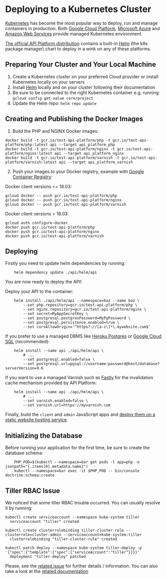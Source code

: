 # Deploying to a Kubernetes Cluster

[Kubernetes](https://kubernetes.io/) has become the most popular way to deploy, run and manage containers in production.
Both [Google Cloud Platform](https://cloud.google.com/kubernetes-engine/), [Microsoft Azure](https://azure.microsoft.com/en-us/services/container-service/kubernetes/)
and [Amazon Web Services](https://aws.amazon.com/eks/) provide managed Kubernetes environment.

[The official API Platform distribution](../distribution/index.md) contains a built-in [Helm](https://helm.sh/) (the k8s
package manager) chart to deploy in a wink on any of these platforms.

## Preparing Your Cluster and Your Local Machine

1. Create a Kubernetes cluster on your preferred Cloud provider or install Kubernetes locally on your servers
2. Install [Helm](https://helm.sh/) locally and on your cluster following their documentation
3. Be sure to be connected to the right Kubernetes container e.g. running: `gcloud config get-value core/project`
4. Update the Helm repo: `helm repo update`

## Creating and Publishing the Docker Images

1. Build the PHP and NGINX Docker images:

```
docker build -t gcr.io/test-api-platform/php -t gcr.io/test-api-platform/php:latest api --target api_platform_php
docker build -t gcr.io/test-api-platform/nginx -t gcr.io/test-api-platform/nginx:latest api --target api_platform_nginx
docker build -t gcr.io/test-api-platform/varnish -t gcr.io/test-api-platform/varnish:latest api --target api_platform_varnish
```

2. Push your images to your Docker registry, example with [Google Container Registry](https://cloud.google.com/container-registry/):

Docker client versions <= 18.03:

```
gcloud docker -- push gcr.io/test-api-platform/php
gcloud docker -- push gcr.io/test-api-platform/nginx
gcloud docker -- push gcr.io/test-api-platform/varnish
```

Docker client versions > 18.03:

```
gcloud auth configure-docker
docker push gcr.io/test-api-platform/php
docker push gcr.io/test-api-platform/nginx
docker push gcr.io/test-api-platform/varnish
```

## Deploying

Firstly you need to update helm dependencies by running:

```
    helm dependency update ./api/helm/api
```

You are now ready to deploy the API!

Deploy your API to the container:

```
    helm install ./api/helm/api --namespace=baz --name baz \
        --set php.repository=gcr.io/test-api-platform/php \
        --set nginx.repository=gcr.io/test-api-platform/nginx \
        --set secret=MyAppSecretKey \
        --set postgresql.postgresPassword=MyPgPassword \
        --set postgresql.persistence.enabled=true \
        --set corsAllowOrigin='^https?://[a-z\]*\.mywebsite.com$'
```

If you prefer to use a managed DBMS like [Heroku Postgres](https://www.heroku.com/postgres) or
[Google Cloud SQL](https://cloud.google.com/sql/docs/postgres/) (recommended):

```
    helm install --name api ./api/helm/api \
        # ...
        --set postgresql.enabled=false \
        --set postgresql.url=pgsql://username:password@host/database?serverVersion=9.6
```

If you want to use a managed Varnish such as [Fastly](https://www.fastly.com) for the invalidation cache mechanism
provided by API Platform:

```
    helm install --name api ./api/helm/api \
        # ...
        --set varnish.enabled=false \
        --set varnish.url=https://myvarnish.com
```

Finally, build the `client` and `admin` JavaScript apps and [deploy them on a static
website hosting service](https://create-react-app.dev/docs/deployment/).

## Initializing the Database

Before running your application for the first time, be sure to create the database schema:

```
    PHP_POD=$(kubectl --namespace=bar get pods -l app=php -o jsonpath="{.items[0].metadata.name}")
    kubectl --namespace=bar exec -it $PHP_POD -- bin/console doctrine:schema:create
```

## Tiller RBAC Issue

We noticed that some tiller RBAC trouble occurred. You can usually resolve it by running:

```
kubectl create serviceaccount --namespace kube-system tiller
  serviceaccount "tiller" created

kubectl create clusterrolebinding tiller-cluster-rule --clusterrole=cluster-admin --serviceaccount=kube-system:tiller
  clusterrolebinding "tiller-cluster-rule" created

kubectl patch deploy --namespace kube-system tiller-deploy -p '{"spec":{"template":{"spec":{"serviceAccount":"tiller"}}}}'
  deployment "tiller-deploy" patched
```

Please, see the [related issue](https://github.com/kubernetes/helm/issues/3130) for further details / information.
You can also take a look at the [related documentation](https://github.com/kubernetes/helm/blob/master/docs/rbac.md)
